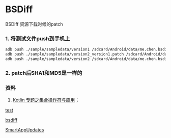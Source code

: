 # BSDiff

BSDiff 资源下载时候的patch

### 1. 将测试文件push到手机上

```bash
adb push ./sample/sampledata/version1 /sdcard/Android/data/me.chen.bsdiff.sample/cache/version1
adb push ./sample/sampledata/version2_version1.patch /sdcard/Android/data/me.chen.bsdiff.sample/cache/version2_version1.patch
adb push ./sample/sampledata/version2 /sdcard/Android/data/me.chen.bsdiff.sample/cache/version2
```

### 2. patch后SHA1和MD5是一样的

### 资料
1. [Kotlin 专题之集合操作符与应用](./sample/test.md)；

[test](./sample/test.md)

[bsdiff](http://www.daemonology.net/bsdiff/)

[SmartAppUpdates](https://github.com/cundong/SmartAppUpdates)

